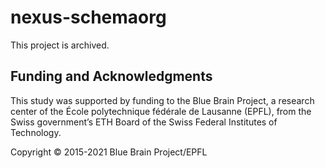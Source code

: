 # nexus-schemaorg

This project is archived.

## Funding and Acknowledgments

This study was supported by funding to the Blue Brain Project, a research center of the École polytechnique fédérale de Lausanne (EPFL), from the Swiss government’s ETH Board of the Swiss Federal Institutes of Technology.

Copyright © 2015-2021 Blue Brain Project/EPFL
